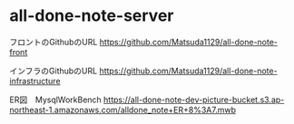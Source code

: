 # all-done-note-server

フロントのGithubのURL 
https://github.com/Matsuda1129/all-done-note-front

インフラのGithubのURL 
https://github.com/Matsuda1129/all-done-note-infrastructure

ER図　MysqlWorkBench
https://all-done-note-dev-picture-bucket.s3.ap-northeast-1.amazonaws.com/alldone_note+ER+8%3A7.mwb
